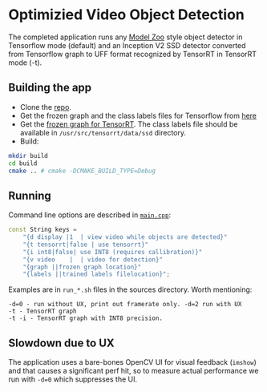 # Optimizied Video Object Detection

The completed application runs any [Model Zoo](https://github.com/tensorflow/models/blob/master/research/object_detection/g3doc/detection_model_zoo.mdTensorflow) style object detector in Tensorflow mode (default) and an Inception V2 SSD detector converted from Tensorflow graph to UFF format recognized by TensorRT in TensorRT mode (-t).

## Building the app

* Clone the [repo](https://github.com/fierval/fast_od).
* Get the frozen graph and the class labels files for Tensorflow from [here](https://github.com/fierval/tensorflow-object-detection-cpp/tree/master/demo/ssd_inception_v2)
* Get the [frozen graph for TensorRT](https://www.dropbox.com/s/nc3tzm95ip356i5/sample_ssd_relu6.uff?dl=0). The class labels file should be available in `/usr/src/tensorrt/data/ssd` directory.
* Build:
```sh
mkdir build
cd build
cmake .. # cmake -DCMAKE_BUILD_TYPE=Debug
```

## Running

Command line options are described in [`main.cpp`](https://github.com/fierval/fast_od/blob/master/main.cpp">):

```cpp
const String keys =
    "{d display |1  | view video while objects are detected}"
    "{t tensorrt|false | use tensorrt}"
    "{i int8|false| use INT8 (requires callibration)}"
    "{v video    |  | video for detection}"
    "{graph ||frozen graph location}"
    "{labels ||trained labels filelocation}";
```

Examples are in `run_*.sh` files in the sources directory. Worth mentioning:

```
-d=0 - run without UX, print out framerate only. -d=2 run with UX
-t - TensorRT graph
-t -i - TensorRT graph with INT8 precision.
```

## Slowdown due to UX
The application uses a bare-bones OpenCV UI for visual feedback (`imshow`) and that causes a significant perf hit, so to measure actual performance we run with `-d=0` which suppresses the UI.